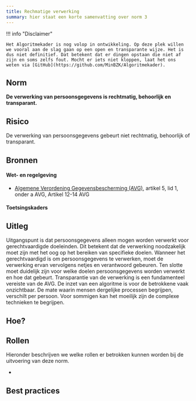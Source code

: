 ```yaml
---
title: Rechmatige verwerking
summary: hier staat een korte samenvatting over norm 3
---
```


!!! info "Disclaimer"

    Het Algoritmekader is nog volop in ontwikkeling. Op deze plek willen we vooral aan de slag gaan op een open en transparante wijze. Het is dus niet definitief. Dat betekent dat er dingen opstaan die niet af zijn en soms zelfs fout. Mocht er iets niet kloppen, laat het ons weten via [GitHub](https://github.com/MinBZK/Algoritmekader).


## Norm
**De verwerking van persoonsgegevens is rechtmatig, behoorlijk en transparant.**

## Risico
De verwerking van persoonsgegevens gebeurt niet rechtmatig, behoorlijk of transparant. 

## Bronnen

#### Wet- en regelgeving

- [Algemene Verordening Gegevensbescherming (AVG)](https://eur-lex.europa.eu/legal-content/NL/TXT/HTML/?uri=CELEX:32016R0679&qid=1685451198313), artikel 5, lid 1, onder a AVG, Artikel 12-14 AVG 

#### Toetsingskaders


## Uitleg
Uitgangspunt is dat persoonsgegevens alleen mogen worden verwerkt voor gerechtvaardigde doeleinden. Dit betekent dat de verwerking noodzakelijk moet zijn met het oog op het bereiken van specifieke doelen. Wanneer het gerechtvaardigd is om persoonsgegevens te verwerken, moet de verwerking ervan vervolgens netjes en verantwoord gebeuren. Ten slotte moet duidelijk zijn voor welke doelen persoonsgegevens worden verwerkt en hoe dat gebeurt. Transparantie van de verwerking is een fundamenteel vereiste van de AVG. De inzet van een algoritme is voor de betrokkene vaak onzichtbaar. De mate waarin mensen dergelijke processen begrijpen, verschilt per persoon. Voor sommigen kan het moeilijk zijn de complexe technieken te begrijpen.

## Hoe?

## Rollen
Hieronder beschrijven we welke rollen er betrokken kunnen worden bij de uitvoering van deze norm. 

-

## Best practices



